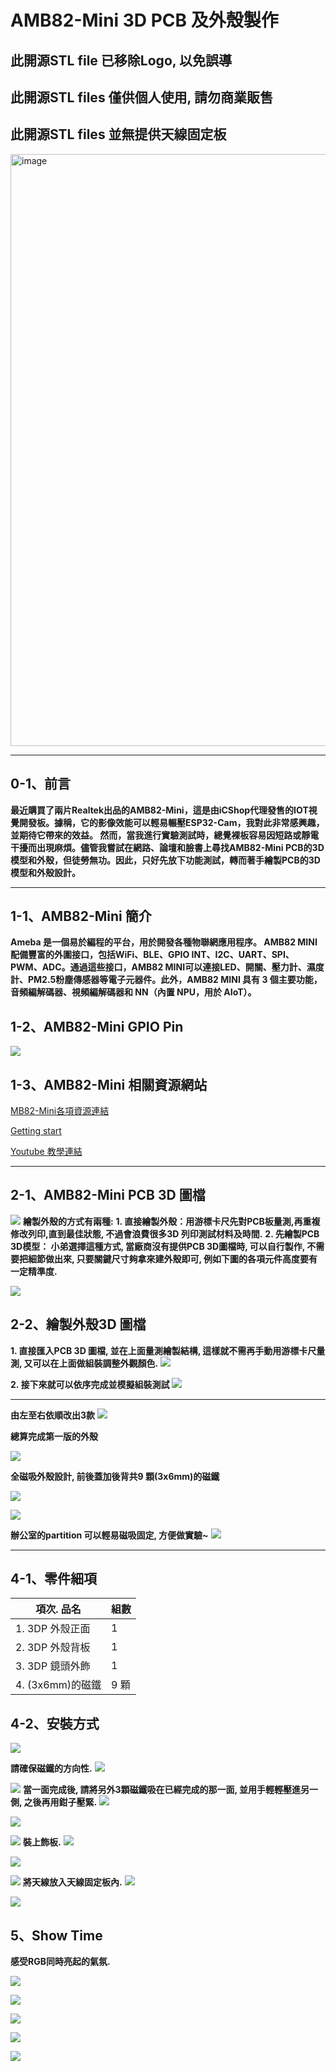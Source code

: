 # AMB82-Mini 3D PCB 及外殼製作 
## 此開源STL file 已移除Logo, 以免誤導
## 此開源STL files 僅供個人使用, 請勿商業販售
## 此開源STL files 並無提供天線固定板

<img width="947" alt="image" src="https://user-images.githubusercontent.com/14821404/225515373-697c5b50-3d29-4d05-9168-84e320ced42a.png">

---

## 0-1、前言
   **最近購買了兩片Realtek出品的AMB82-Mini，這是由iCShop代理發售的IOT視覺開發板。據稱，它的影像效能可以輕易輾壓ESP32-Cam，我對此非常感興趣，並期待它帶來的效益。
然而，當我進行實驗測試時，總覺裸板容易因短路或靜電干擾而出現麻煩。儘管我嘗試在網路、論壇和臉書上尋找AMB82-Mini PCB的3D模型和外殼，但徒勞無功。因此，只好先放下功能測試，轉而著手繪製PCB的3D模型和外殼設計。** 

---

## 1-1、AMB82-Mini 簡介
   **Ameba 是一個易於編程的平台，用於開發各種物聯網應用程序。 AMB82 MINI配備豐富的外圍接口，包括WiFi、BLE、GPIO INT、I2C、UART、SPI、PWM、ADC。通過這些接口，AMB82 MINI可以連接LED、開關、壓力計、濕度計、PM2.5粉塵傳感器等電子元器件。此外，AMB82 MINI 具有 3 個主要功能，音頻編解碼器、視頻編解碼器和 NN（內置 NPU，用於 AIoT）。**


## 1-2、AMB82-Mini GPIO Pin 
![](https://i.imgur.com/OJ3cHYd.png)


## 1-3、AMB82-Mini 相關資源網站
   
[MB82-Mini各項資源連結](https://www.amebaiot.com/zh/ameba-arduino-summary/?fbclid=IwAR3egVAu4DMTtHzt4R31GiRRCqC15gZ0QDZg-C6S1O3NHGe2dtnVOD6ZLgc)

[Getting start](https://www.amebaiot.com/zh/amebapro2-amb82-mini-arduino-getting-started/)

[Youtube 教學連結](https://www.youtube.com/@amebaiot7033)



---
## 2-1、AMB82-Mini PCB 3D 圖檔
![](https://i.imgur.com/P4PGDFQ.png)
**繪製外殼的方式有兩種:**
 **1. 直接繪製外殼：用游標卡尺先對PCB板量測,再重複修改列印,直到最佳狀態, 不過會浪費很多3D 列印測試材料及時間.**
 **2. 先繪製PCB 3D模型： 小弟選擇這種方式, 當廠商沒有提供PCB 3D圖檔時, 可以自行製作, 不需要把細節做出來, 只要關鍵尺寸夠拿來建外殼即可, 例如下圖的各項元件高度要有一定精準度.**


![](https://i.imgur.com/1csGNte.png)



## 2-2、繪製外殼3D 圖檔

 **1. 直接匯入PCB 3D 圖檔, 並在上面量測繪製結構, 這樣就不需再手動用游標卡尺量測, 又可以在上面做組裝調整外觀顏色.**
 ![](https://i.imgur.com/Vez7B5J.png)

 
 **2. 接下來就可以依序完成並模擬組裝測試**
![](https://i.imgur.com/ObXAtC0.png)


---




**由左至右依順改出3款**
![](https://i.imgur.com/qFOG24N.jpg)

**總算完成第一版的外殼**

![](https://i.imgur.com/mKc0Pze.jpg)


**全磁吸外殼設計, 前後蓋加後背共9 顆(3x6mm)的磁鐵**

![](https://i.imgur.com/2caIb1T.jpg)

![](https://i.imgur.com/OcSTwfh.jpg)

**辦公室的partition 可以輕易磁吸固定, 方便做實驗~**
![](https://i.imgur.com/fBlyFL3.jpg)



---

## 4-1、零件細項

| 項次. 品名	 |  組數	|
| -------- | -------- | 
| 1. 3DP 外殼正面  |  1    | 
| 2. 3DP 外殼背板   |   1   | 
| 3. 3DP 鏡頭外飾 | 1  | 
| 4. (3x6mm)的磁鐵  | 9 顆 | 


## 4-2、安裝方式

![](https://i.imgur.com/G6b7UZK.jpg)

**請確保磁鐵的方向性.**
![](https://i.imgur.com/QFn7YG0.jpg)

![](https://i.imgur.com/Q1r7WsZ.jpg)
**當一面完成後, 請將另外3顆磁鐵吸在已經完成的那一面, 並用手輕輕壓進另一側, 之後再用鉗子壓緊.**
![](https://i.imgur.com/F9nS9qz.jpg)

![](https://i.imgur.com/9plXym9.jpg)

![](https://i.imgur.com/kVPdfki.jpg)
**裝上飾板.**
![](https://i.imgur.com/NwuehoA.jpg)

![](https://i.imgur.com/GM5Qfe6.jpg)

![](https://i.imgur.com/ETYJD2Z.jpg)
**將天線放入天線固定板內.**
![](https://i.imgur.com/3FVxrke.jpg)

![](https://i.imgur.com/U029sSx.jpg)


## 5、Show Time
**感受RGB同時亮起的氣氛.**

![](https://i.imgur.com/07SuzAN.png)

![](https://i.imgur.com/9uhe0ZQ.jpg)

![](https://i.imgur.com/rVNIJIR.jpg)

![](https://i.imgur.com/Z22oTSa.jpg)

![](https://i.imgur.com/6vjMNpK.jpg)
